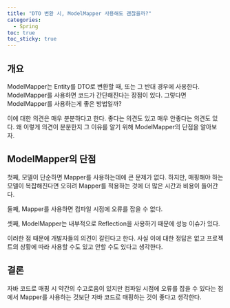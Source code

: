 ```yaml
---
title: "DTO 변환 시, ModelMapper 사용해도 괜찮을까?"
categories:
  - Spring
toc: true
toc_sticky: true
---
```


## 개요

ModelMapper는 Entity를 DTO로 변환할 때, 또는 그 반대 경우에 사용한다. ModelMapper를 사용하면 코드가 간단해진다는 장점이 있다. 그렇다면 ModelMapper를 사용하는게 좋은 방법일까?

이에 대한 의견은 매우 분분하다고 한다. 좋다는 의견도 있고 매우 안좋다는 의견도 있다. 왜 이렇게 의견이 분분한지 그 이유를 알기 위해 ModelMapper의 단점을 알아보자.

## ModelMapper의 단점

첫째, 모델이 단순하면 Mapper를 사용하는데에 큰 문제가 없다. 하지만, 매핑해야 하는 모델이 복잡해진다면 오히려 Mapper를 적용하는 것에 더 많은 시간과 비용이 들어간다.

둘째, Mapper를 사용하면 컴파일 시점에 오류를 잡을 수 없다.

셋째, ModelMapper는 내부적으로 Reflection을 사용하기 때문에 성능 이슈가 있다.

이러한 점 때문에 개발자들의 의견이 갈린다고 한다. 사실 이에 대한 정답은 없고 프로젝트의 상황에 따라 사용할 수도 있고 안할 수도 있다고 생각한다.

## 결론

자바 코드로 매핑 시 약간의 수고로움이 있지만 컴파일 시점에 오류를 잡을 수 있다는 점에서 Mapper를 사용하는 것보단 자바 코드로 매핑하는 것이 좋다고 생각한다.